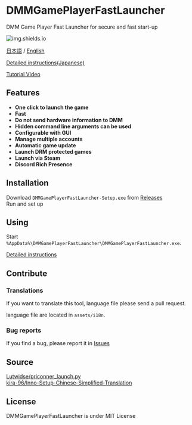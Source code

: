 # DMMGamePlayerFastLauncher

DMM Game Player Fast Launcher for secure and fast start-up

![img.shields.io](https://img.shields.io/github/downloads/fa0311/DMMGamePlayerFastLauncher/total)

[日本語](/README.md) / [English](/README-en.md)

[Detailed instructions(Japanese)](/docs/README-advance.md)

[Tutorial Video](https://github.com/fa0311/DMMGamePlayerFastLauncher/issues/135)

## Features

- **One click to launch the game**
- **Fast**
- **Do not send hardware information to DMM**
- **Hidden command line arguments can be used**
- **Configurable with GUI**
- **Manage multiple accounts**
- **Automatic game update**
- **Launch DRM protected games**
- **Launch via Steam**
- **Discord Rich Presence**

## Installation

Download `DMMGamePlayerFastLauncher-Setup.exe` from [Releases](https://github.com/fa0311/DMMGamePlayerFastLauncher/releases)  
Run and set up

## Using

Start `%AppData%\DMMGamePlayerFastLauncher\DMMGamePlayerFastLauncher.exe`.

[Detailed instructions](/docs/README-advance.md)

## Contribute

### Translations

If you want to translate this tool, language file please send a pull request.

language file are located in `assets/i18n`.

### Bug reports

If you find a bug, please report it in [Issues](https://github.com/fa0311/DMMGamePlayerFastLauncher/issues/new/choose)

## Source

[Lutwidse/priconner_launch.py](https://gist.github.com/Lutwidse/82d8e7a20c96296bc0318f1cb6bf26ee)  
[kira-96/Inno-Setup-Chinese-Simplified-Translation](https://github.com/kira-96/Inno-Setup-Chinese-Simplified-Translation)

## License

DMMGamePlayerFastLauncher is under MIT License
